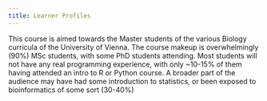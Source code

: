 ```yaml
---
title: Learner Profiles
---
```


This course is aimed towards the Master students of the various Biology curricula of the University
of Vienna. The course makeup is overwhelmingly (90%) MSc students, with some PhD students attending.
Most students will not have any real programming experience, with only ~10-15% of them having
attended an intro to R or Python course. A broader part of the audience may have had some
introduction to statistics, or been exposed to bioinformatics of some sort (30-40%)

